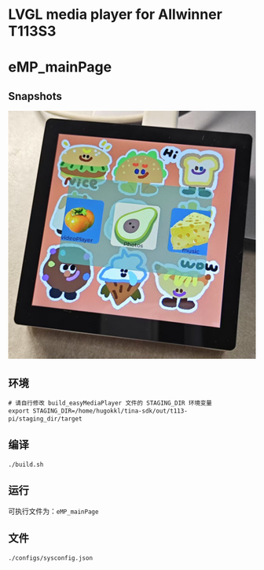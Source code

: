 # LVGL media player for Allwinner T113S3

# eMP_mainPage

## Snapshots
![](./pictures/image-1.jpg)

## 环境

```shell
# 请自行修改 build_easyMediaPlayer 文件的 STAGING_DIR 环境变量
export STAGING_DIR=/home/hugokkl/tina-sdk/out/t113-pi/staging_dir/target
```

## 编译

```shell
./build.sh
```

## 运行

可执行文件为：`eMP_mainPage`

## 文件

`./configs/sysconfig.json`



